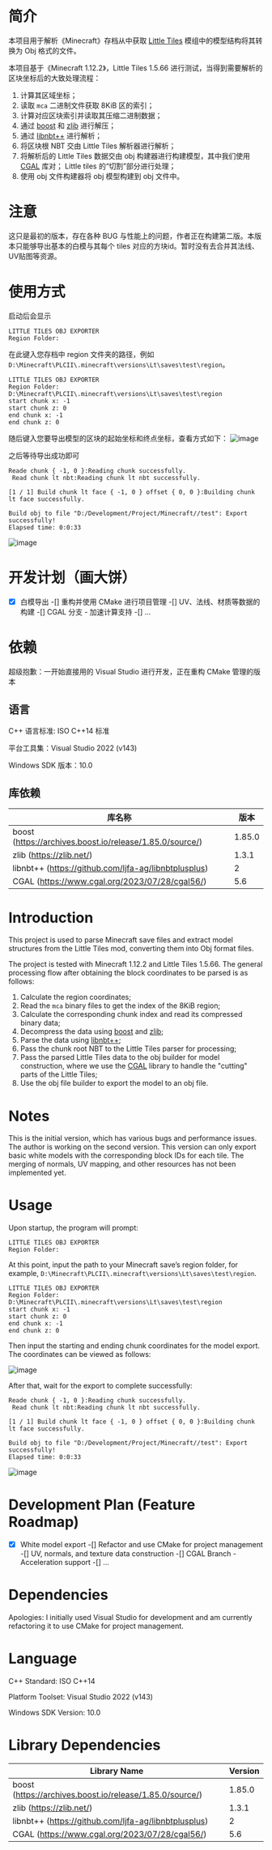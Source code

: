 # 简介
本项目用于解析《Minecraft》存档从中获取 [Little Tiles](https://github.com/CreativeMD/LittleTiles) 模组中的模型结构将其转换为 Obj 格式的文件。

本项目基于《Minecraft 1.12.2》，Little Tiles 1.5.66 进行测试，当得到需要解析的区块坐标后的大致处理流程：
1. 计算其区域坐标；
2. 读取 ```mca``` 二进制文件获取 8KiB 区的索引；
3. 计算对应区块索引并读取其压缩二进制数据；
4. 通过 [boost](https://archives.boost.io) 和 [zlib](https://zlib.net/) 进行解压；
5. 通过 [libnbt++](https://github.com/ljfa-ag/libnbtplusplus) 进行解析；
6. 将区块根 NBT 交由 Little Tiles 解析器进行解析；
7. 将解析后的 Little Tiles 数据交由 obj 构建器进行构建模型，其中我们使用 [CGAL](https://www.cgal.org) 库对； Little tiles 的“切割”部分进行处理；
8. 使用 obj 文件构建器将 obj 模型构建到 obj 文件中。

# 注意
这只是最初的版本，存在各种 BUG 与性能上的问题，作者正在构建第二版。本版本只能够导出基本的白模与其每个 tiles 对应的方块id。暂时没有去合并其法线、UV贴图等资源。

# 使用方式
启动后会显示
```
LITTLE TILES OBJ EXPORTER
Region Folder:
```
在此键入您存档中 region 文件夹的路径，例如 ```D:\Minecraft\PLCII\.minecraft\versions\Lt\saves\test\region```。
```
LITTLE TILES OBJ EXPORTER
Region Folder: D:\Minecraft\PLCII\.minecraft\versions\Lt\saves\test\region
start chunk x: -1
start chunk z: 0
end chunk x: -1
end chunk z: 0
```
随后键入您要导出模型的区块的起始坐标和终点坐标，查看方式如下：
![image](https://github.com/user-attachments/assets/034008b4-f20e-424f-8a9d-377b32a4b70a)

之后等待导出成功即可
```
Reade chunk { -1, 0 }:Reading chunk successfully.
 Read chunk lt nbt:Reading chunk lt nbt successfully.

[1 / 1] Build chunk lt face { -1, 0 } offset { 0, 0 }:Building chunk lt face successfully.

Build obj to file "D:/Development/Project/Minecraft//test": Export successfully!
Elapsed time: 0:0:33
```

![image](https://github.com/user-attachments/assets/23f98b62-a88a-4360-82e0-9f0e506f7876)

# 开发计划（画大饼）
-[x] 白模导出
-[] 重构并使用 CMake 进行项目管理
-[] UV、法线、材质等数据的构建
-[] CGAL 分支 - 加速计算支持
-[] ...

# 依赖
超级抱歉：一开始直接用的 Visual Studio 进行开发，正在重构 CMake 管理的版本

## 语言
C++ 语言标准: ISO C++14 标准

平台工具集：Visual Studio 2022 (v143)

Windows SDK 版本：10.0

## 库依赖
| 库名称 | 版本 |
|-------|------|
|boost (https://archives.boost.io/release/1.85.0/source/)|1.85.0|
|zlib (https://zlib.net/)|1.3.1|
|libnbt++ (https://github.com/ljfa-ag/libnbtplusplus)|2|
|CGAL (https://www.cgal.org/2023/07/28/cgal56/)|5.6|


# Introduction
This project is used to parse Minecraft save files and extract model structures from the Little Tiles mod, converting them into Obj format files.

The project is tested with Minecraft 1.12.2 and Little Tiles 1.5.66. The general processing flow after obtaining the block coordinates to be parsed is as follows:
1. Calculate the region coordinates;
2. Read the `mca` binary files to get the index of the 8KiB region;
3. Calculate the corresponding chunk index and read its compressed binary data;
4. Decompress the data using [boost](https://archives.boost.io) and [zlib](https://zlib.net/);
5. Parse the data using [libnbt++](https://github.com/ljfa-ag/libnbtplusplus);
6. Pass the chunk root NBT to the Little Tiles parser for processing;
7. Pass the parsed Little Tiles data to the obj builder for model construction, where we use the [CGAL](https://www.cgal.org) library to handle the "cutting" parts of the Little Tiles;
8. Use the obj file builder to export the model to an obj file.

# Notes
This is the initial version, which has various bugs and performance issues. The author is working on the second version. This version can only export basic white models with the corresponding block IDs for each tile. The merging of normals, UV mapping, and other resources has not been implemented yet.

# Usage
Upon startup, the program will prompt:
```
LITTLE TILES OBJ EXPORTER
Region Folder:
```

At this point, input the path to your Minecraft save’s region folder, for example, ```D:\Minecraft\PLCII\.minecraft\versions\Lt\saves\test\region```.

```
LITTLE TILES OBJ EXPORTER
Region Folder: D:\Minecraft\PLCII\.minecraft\versions\Lt\saves\test\region
start chunk x: -1
start chunk z: 0
end chunk x: -1
end chunk z: 0
```

Then input the starting and ending chunk coordinates for the model export. The coordinates can be viewed as follows:

![image](https://github.com/user-attachments/assets/034008b4-f20e-424f-8a9d-377b32a4b70a)

After that, wait for the export to complete successfully:

```
Reade chunk { -1, 0 }:Reading chunk successfully.
 Read chunk lt nbt:Reading chunk lt nbt successfully.

[1 / 1] Build chunk lt face { -1, 0 } offset { 0, 0 }:Building chunk lt face successfully.

Build obj to file "D:/Development/Project/Minecraft//test": Export successfully!
Elapsed time: 0:0:33
```

![image](https://github.com/user-attachments/assets/23f98b62-a88a-4360-82e0-9f0e506f7876)

# Development Plan (Feature Roadmap)

-[x] White model export
-[] Refactor and use CMake for project management
-[] UV, normals, and texture data construction
-[] CGAL Branch - Acceleration support
-[] ...


# Dependencies

Apologies: I initially used Visual Studio for development and am currently refactoring it to use CMake for project management.

# Language
C++ Standard: ISO C++14

Platform Toolset: Visual Studio 2022 (v143)

Windows SDK Version: 10.0

# Library Dependencies

| Library Name | Version |
|-------|------|
|boost (https://archives.boost.io/release/1.85.0/source/)|1.85.0|
|zlib (https://zlib.net/)|1.3.1|
|libnbt++ (https://github.com/ljfa-ag/libnbtplusplus)|2|
|CGAL (https://www.cgal.org/2023/07/28/cgal56/)|5.6|
